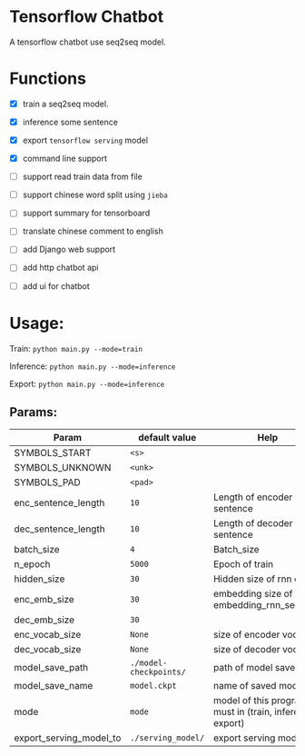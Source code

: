 # Tensorflow Chatbot
A tensorflow chatbot use seq2seq model. 

# Functions
- [x] train a seq2seq model.
- [x] inference some sentence
- [x] export `tensorflow serving` model
- [x] command line support
- [ ] support read train data from file
- [ ] support chinese word split using `jieba`
- [ ] support summary for tensorboard 
- [ ] translate chinese comment to english
- [ ] add Django web support
- [ ] add http chatbot api
- [ ] add ui for chatbot


# Usage:
Train: `python main.py --mode=train`

Inference: `python main.py --mode=inference`

Export: `python main.py --mode=inference`

## Params:

| Param                   | default value          | Help                                                      |
| ----------------------- | ---------------------- | --------------------------------------------------------- |
| SYMBOLS_START           | `<s>`                  |                                                           |
| SYMBOLS_UNKNOWN         | `<unk>`                |                                                           |
| SYMBOLS_PAD             | `<pad>`                |                                                           |
| enc_sentence_length     | `10`                   | Length of encoder sentence                                |
| dec_sentence_length     | `10`                   | Length of decoder sentence                                |
| batch_size              | `4`                    | Batch_size                                                |
| n_epoch                 | `5000`                 | Epoch of train                                            |
| hidden_size             | `30`                   | Hidden size of rnn cell                                   |
| enc_emb_size            | `30`                   | embedding size of embedding_rnn_seq2seq                   |
| dec_emb_size            | `30`                   |                                                           |
| enc_vocab_size          | `None`                 | size of encoder vocab                                     |
| dec_vocab_size          | `None`                 | size of decoder vocab                                     |
| model_save_path         | `./model-checkpoints/` | path of model save to                                     |
| model_save_name         | `model.ckpt`           | name of saved model                                       |
| mode                    | `mode`                 | model of this program, must in (train, inference, export) |
| export_serving_model_to | `./serving_model/`     | export serving model to                                   |